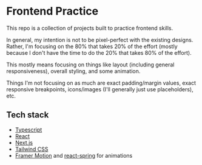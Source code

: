 # Frontend Practice

This repo is a collection of projects built to practice frontend skills.

In general, my intention is not to be pixel-perfect with the existing designs.
Rather, I'm focusing on the 80% that takes 20% of the effort (mostly because I don't have the time to do the 20% that takes 80% of the effort).

This mostly means focusing on things like layout (including general responsiveness), overall styling, and some animation.

Things I'm not focusing on as much are exact padding/margin values, exact responsive breakpoints, icons/images (I'll generally just use placeholders), etc.

## Tech stack

- [Typescript](https://www.typescriptlang.org/)
- [React](https://react.dev/)
- [Next.js](https://nextjs.org/)
- [Tailwind CSS](https://tailwindcss.com/)
- [Framer Motion](https://www.framer.com/motion/) and [react-spring](https://www.react-spring.dev/) for animations
